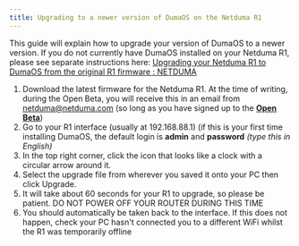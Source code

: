 ```yaml
---
title: Upgrading to a newer version of DumaOS on the Netduma R1
---
```


This guide will explain how to upgrade your version of DumaOS to a newer version. If you do not currently have DumaOS installed on your Netduma R1, please see separate instructions here: [Upgrading your Netduma R1 to DumaOS from the original R1 firmware : NETDUMA](http://support.netduma.com/en/support/solutions/articles/16000085793-upgrading-your-netduma-r1-to-dumaos)

1. Download the latest firmware for the Netduma R1. At the time of writing, during    the Open Beta, you will receive this in an email from [netduma@netduma.com](netduma@netduma.com) (so long as you have signed up to the [**Open Beta**](https://netduma.com/r1-dumaos/)) 
2. Go to your R1 interface (usually at 192.168.88.1) (if this is your first time installing DumaOS, the default login is **admin** and **password** *(type this in English)*
3. In the top right corner, click the icon that looks like a clock with a circular arrow around it.
4. Select the upgrade file from wherever you saved it onto your PC then click Upgrade. 
5. It will take about 60 seconds for your R1 to upgrade, so please be patient. DO NOT POWER OFF YOUR ROUTER DURING THIS TIME
6. You should automatically be taken back to the interface. If this does not   happen, check your PC hasn't connected you to a different WiFi whilst the R1 was temporarily offline
